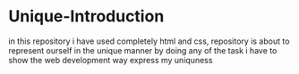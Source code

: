# Unique-Introduction
in this repository i have used completely html and css, 
repository is about to represent ourself in the unique manner by doing any of the task
i have to show the web development way express my uniquness
